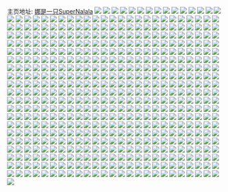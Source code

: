主页地址: [娜是一只SuperNalala](https://weibo.com/u/2623851935) 
![](https://wx4.sinaimg.cn/mw2000/9c64cd9fly1h166q7axzrj20u01roanz.jpg) 
![](https://wx4.sinaimg.cn/mw2000/9c64cd9fly1h153oa6fylj21ak0q7gsn.jpg) 
![](https://wx4.sinaimg.cn/mw2000/9c64cd9fly1h153o9izcnj23402c0kjm.jpg) 
![](https://wx4.sinaimg.cn/mw2000/9c64cd9fly1h153obhfb0j23402c0qv7.jpg) 
![](https://wx4.sinaimg.cn/mw2000/9c64cd9fly1h153od7w9hj23402c0u0y.jpg) 
![](https://wx4.sinaimg.cn/mw2000/9c64cd9fly1h153of8284j23402c0e82.jpg) 
![](https://wx4.sinaimg.cn/mw2000/9c64cd9fly1h153ofotx3j20m80go75b.jpg) 
![](https://wx4.sinaimg.cn/mw2000/9c64cd9fly1h11l3hvtvej20u0133k1s.jpg) 
![](https://wx4.sinaimg.cn/mw2000/9c64cd9fly1h11kzrqex1j20ku0w4gq2.jpg) 
![](https://wx4.sinaimg.cn/mw2000/9c64cd9fly1h11kw3le50j20sg0lc7dz.jpg) 
![](https://wx4.sinaimg.cn/mw2000/9c64cd9fly1h11kvvqprhj20vd1bewvm.jpg) 
![](https://wx4.sinaimg.cn/mw2000/9c64cd9fly1h11kvuxiecj20u00ejwks.jpg) 
![](https://wx4.sinaimg.cn/mw2000/9c64cd9fly1h11kqqad50j20qo2qe10q.jpg) 
![](https://wx4.sinaimg.cn/mw2000/9c64cd9fly1h11k3laoq1j208c08cwew.jpg) 
![](https://wx4.sinaimg.cn/mw2000/9c64cd9fly1h10ylbq2foj20sg0lc7dz.jpg) 
![](https://wx4.sinaimg.cn/mw2000/9c64cd9fly1h10ipqhexmj20zk1bewq4.jpg) 
![](https://wx4.sinaimg.cn/mw2000/9c64cd9fly1h10ipqo9vhj20qo0zkafz.jpg) 
![](https://wx4.sinaimg.cn/mw2000/9c64cd9fly1h10ipqv6euj20qo0zkjz7.jpg) 
![](https://wx4.sinaimg.cn/mw2000/9c64cd9fly1h10ipq09fcj22202qob2c.jpg) 
![](https://wx4.sinaimg.cn/mw2000/9c64cd9fly1h10ips4krqj21w02io7wk.jpg) 
![](https://wx4.sinaimg.cn/mw2000/9c64cd9fly1h10ipt99jpj21w02io1kz.jpg) 
![](https://wx4.sinaimg.cn/mw2000/9c64cd9fly1h0z3cb5rznj20u00u0ao9.jpg) 
![](https://wx4.sinaimg.cn/mw2000/9c64cd9fly1h0ysi0hsnsj21hd0u011p.jpg) 
![](https://wx4.sinaimg.cn/mw2000/9c64cd9fly1h0y52vsta7j20u0106th6.jpg) 
![](https://wx4.sinaimg.cn/mw2000/9c64cd9fly1h0xpkeuxgnj22c0340hdw.jpg) 
![](https://wx4.sinaimg.cn/mw2000/9c64cd9fly1h0xpkjx9rnj22c03404qt.jpg) 
![](https://wx4.sinaimg.cn/mw2000/9c64cd9fly1h0tkkvw47tj20dc0hsmy9.jpg) 
![](https://wx4.sinaimg.cn/mw2000/9c64cd9fly1h0tkeefr85j20v91vodlx.jpg) 
![](https://wx4.sinaimg.cn/mw2000/9c64cd9fly1h0tkedzof6j20v91vodkf.jpg) 
![](https://wx4.sinaimg.cn/mw2000/9c64cd9fly1h0s9bvz43wj21of2bqb29.jpg) 
![](https://wx4.sinaimg.cn/mw2000/9c64cd9fly1h0s9bg2magj20wi0npmzx.jpg) 
![](https://wx4.sinaimg.cn/mw2000/9c64cd9fly1h0rp6zgg76j20wi0j1tc3.jpg) 
![](https://wx4.sinaimg.cn/mw2000/9c64cd9fly1h0r5y1mxz1j213y0u07b4.jpg) 
![](https://wx4.sinaimg.cn/mw2000/9c64cd9fly1h0r42wgp0mj20j60j6tco.jpg) 
![](https://wx4.sinaimg.cn/mw2000/9c64cd9fly1h0qet2lu00j205k05kdfp.jpg) 
![](https://wx4.sinaimg.cn/mw2000/9c64cd9fly1h0qerhhov2j208o05sdfw.jpg) 
![](https://wx4.sinaimg.cn/mw2000/9c64cd9fly1h0pps09hanj208o05s74l.jpg) 
![](https://wx4.sinaimg.cn/mw2000/9c64cd9fly1h0ou6izioaj20tq0v30un.jpg) 
![](https://wx4.sinaimg.cn/mw2000/9c64cd9fly1h0ou6in1x0j20n00ew0ti.jpg) 
![](https://wx4.sinaimg.cn/mw2000/9c64cd9fly1h0ou6ifkovj20ny0ledha.jpg) 
![](https://wx4.sinaimg.cn/mw2000/9c64cd9fly1h0otnm1b3sj20tc0o4447.jpg) 
![](https://wx4.sinaimg.cn/mw2000/9c64cd9fly1h0otnm9mfkj20u00tzgsw.jpg) 
![](https://wx4.sinaimg.cn/mw2000/9c64cd9fly1h0ojsqwmd3j20hr0fpq5a.jpg) 
![](https://wx4.sinaimg.cn/mw2000/9c64cd9fly1h0nsqoloeej20wa1ly103.jpg) 
![](https://wx4.sinaimg.cn/mw2000/9c64cd9fly1h0nqjfwxdaj21w02iohdv.jpg) 
![](https://wx4.sinaimg.cn/mw2000/9c64cd9fly1h0nqcsr0x8j20td130ah8.jpg) 
![](https://wx4.sinaimg.cn/mw2000/9c64cd9fly1h0nq7gnhyxj20u00g0gnk.jpg) 
![](https://wx4.sinaimg.cn/mw2000/9c64cd9fly1h0nq3i43ltj20sy14zgps.jpg) 
![](https://wx4.sinaimg.cn/mw2000/9c64cd9fly1h0nq3ga1lvj20u013uad0.jpg) 
![](https://wx4.sinaimg.cn/mw2000/9c64cd9fly1h0noa70limj21w02iohdv.jpg) 
![](https://wx4.sinaimg.cn/mw2000/9c64cd9fly1h0nehveh74j20wi19241t.jpg) 
![](https://wx4.sinaimg.cn/mw2000/9c64cd9fly1h0nehvrayvj20q70ig42y.jpg) 
![](https://wx4.sinaimg.cn/mw2000/9c64cd9fly1h0luy3q02xj20wi1m6qe2.jpg) 
![](https://wx4.sinaimg.cn/mw2000/9c64cd9fly1h0l97nspi7j20rh0wxk1j.jpg) 
![](https://wx4.sinaimg.cn/mw2000/9c64cd9fly1h0ib224zvqj20n01dswh1.jpg) 
![](https://wx4.sinaimg.cn/mw2000/9c64cd9fly1h0hy1j8rq9j209n0ftwf2.jpg) 
![](https://wx4.sinaimg.cn/mw2000/9c64cd9fly1h0hwo4see8j20u00vqang.jpg) 
![](https://wx4.sinaimg.cn/mw2000/9c64cd9fly1gzx4k4udymj20u01404hx.jpg) 
![](https://wx4.sinaimg.cn/mw2000/9c64cd9fly1gzx4fo181hj21hc0u0dvx.jpg) 
![](https://wx4.sinaimg.cn/mw2000/9c64cd9fly1gzx4dnt9lej20u0140k7x.jpg) 
![](https://wx4.sinaimg.cn/mw2000/9c64cd9fly1gzunqw71t4j20uz0w5tpu.jpg) 
![](https://wx4.sinaimg.cn/mw2000/9c64cd9fly1gzsf8jhx2ej20tz17ftjh.jpg) 
![](https://wx4.sinaimg.cn/mw2000/9c64cd9fly1gzrdl9fhelj21w02ioe83.jpg) 
![](https://wx4.sinaimg.cn/mw2000/9c64cd9fly1gzrdlef3b4j21w02io4qr.jpg) 
![](https://wx4.sinaimg.cn/mw2000/9c64cd9fly1gzrdld5sr1j21w02io7wj.jpg) 
![](https://wx4.sinaimg.cn/mw2000/9c64cd9fly1gzrdl7xcgvj21w02ioe83.jpg) 
![](https://wx4.sinaimg.cn/mw2000/9c64cd9fly1gzrdlc27n7j21w02io7wj.jpg) 
![](https://wx4.sinaimg.cn/mw2000/9c64cd9fly1gzrdlaw51hj21w02ioe83.jpg) 
![](https://wx4.sinaimg.cn/mw2000/9c64cd9fly1gzrdlfhwr5j21w02io1kz.jpg) 
![](https://wx4.sinaimg.cn/mw2000/9c64cd9fly1gzrdlheqmgj21w02io4qr.jpg) 
![](https://wx4.sinaimg.cn/mw2000/9c64cd9fly1gzrdlime3xj21w02io7wj.jpg) 
![](https://wx4.sinaimg.cn/mw2000/9c64cd9fly1gzr9yj352vj23402c0kjn.jpg) 
![](https://wx4.sinaimg.cn/mw2000/9c64cd9fly1gzr9zgsrzgj22w020qe82.jpg) 
![](https://wx4.sinaimg.cn/mw2000/9c64cd9fly1gzr9ymgiijj22c03407wi.jpg) 
![](https://wx4.sinaimg.cn/mw2000/9c64cd9fly1gzr9ykalk3j233y21d1kx.jpg) 
![](https://wx4.sinaimg.cn/mw2000/9c64cd9fly1gzoyg9aj8yj20u0140n51.jpg) 
![](https://wx4.sinaimg.cn/mw2000/9c64cd9fly1gzoyga1lvbj20u0140gso.jpg) 
![](https://wx4.sinaimg.cn/mw2000/9c64cd9fly1gzoyg8s8juj20u00zrq86.jpg) 
![](https://wx4.sinaimg.cn/mw2000/9c64cd9fly1gzoykj9b9ij20u00w8q7k.jpg) 
![](https://wx4.sinaimg.cn/mw2000/9c64cd9fly1gzoyczfoz0j20u0140gpf.jpg) 
![](https://wx4.sinaimg.cn/mw2000/9c64cd9fly1gzoyd0fgjrj20u0140juu.jpg) 
![](https://wx4.sinaimg.cn/mw2000/9c64cd9fly1gzn47b7rh6j20k00zk77z.jpg) 
![](https://wx4.sinaimg.cn/mw2000/9c64cd9fly1gzn3xulpg3j20u011y148.jpg) 
![](https://wx4.sinaimg.cn/mw2000/9c64cd9fly1gzmjzvjofhj20k00zkdiu.jpg) 
![](https://wx4.sinaimg.cn/mw2000/9c64cd9fly1gzm3xhbto8j20tl0qodh4.jpg) 
![](https://wx4.sinaimg.cn/mw2000/9c64cd9fly1gzm3xhosvej208c0b4mys.jpg) 
![](https://wx4.sinaimg.cn/mw2000/9c64cd9fly1gzl3bunq2yj20j60mj41i.jpg) 
![](https://wx4.sinaimg.cn/mw2000/9c64cd9fly1gzkghlp1n8j20dt0h9dgt.jpg) 
![](https://wx4.sinaimg.cn/mw2000/9c64cd9fly1gzkda9hgc8j20u01hcdw0.jpg) 
![](https://wx4.sinaimg.cn/mw2000/9c64cd9fly1gzj4pbrpy5j20wi0tegno.jpg) 
![](https://wx4.sinaimg.cn/mw2000/9c64cd9fly1gzj3v6dvc6j21hc2bix6r.jpg) 
![](https://wx4.sinaimg.cn/mw2000/9c64cd9fly1gzj3rdjtkyj20tn11qtfj.jpg) 
![](https://wx4.sinaimg.cn/mw2000/9c64cd9fly1gzj3mwaxguj20j615hmym.jpg) 
![](https://wx4.sinaimg.cn/mw2000/9c64cd9fly1gzj3mwohb0j20j615htb9.jpg) 
![](https://wx4.sinaimg.cn/mw2000/9c64cd9fly1gzj3mwymesj20j615hwgd.jpg) 
![](https://wx4.sinaimg.cn/mw2000/9c64cd9fly1gzj3mw0kwpj20j615hmz3.jpg) 
![](https://wx4.sinaimg.cn/mw2000/9c64cd9fly1gzj3mx5qotj20j615hgmu.jpg) 
![](https://wx4.sinaimg.cn/mw2000/9c64cd9fly1gzj3mxdcopj20j615hjsr.jpg) 
![](https://wx4.sinaimg.cn/mw2000/9c64cd9fly1gzj3mxn1dlj20j615h40f.jpg) 
![](https://wx4.sinaimg.cn/mw2000/9c64cd9fly1gzj3mxvgfdj20j615hq52.jpg) 
![](https://wx4.sinaimg.cn/mw2000/9c64cd9fly1gzj3my4vqrj20j615hac8.jpg) 
![](https://wx4.sinaimg.cn/mw2000/9c64cd9fly1gzd58svvi5j20tz12pq68.jpg) 
![](https://wx4.sinaimg.cn/mw2000/9c64cd9fly1gzcp40cbg2j20u00min2j.jpg) 
![](https://wx4.sinaimg.cn/mw2000/9c64cd9fly1gzcp4018kpj20u0115wlo.jpg) 
![](https://wx4.sinaimg.cn/mw2000/9c64cd9fly1gzcp40mhuuj20rs0rsn20.jpg) 
![](https://wx4.sinaimg.cn/mw2000/9c64cd9fly1gzcp40yclmj20u00u07a1.jpg) 
![](https://wx4.sinaimg.cn/mw2000/9c64cd9fly1gzcp41ekupj20u011iqcb.jpg) 
![](https://wx4.sinaimg.cn/mw2000/9c64cd9fly1gzcp429b9zj20hs0ghq9k.jpg) 
![](https://wx4.sinaimg.cn/mw2000/9c64cd9fly1gzcp4365psj20hr0g1n3t.jpg) 
![](https://wx4.sinaimg.cn/mw2000/9c64cd9fly1gzcp43s8cuj20hs0gewlk.jpg) 
![](https://wx4.sinaimg.cn/mw2000/9c64cd9fly1gzcp44ez8uj20hs0g5ted.jpg) 
![](https://wx4.sinaimg.cn/mw2000/9c64cd9fly1gza25lpujoj208o05sdg8.jpg) 
![](https://wx4.sinaimg.cn/mw2000/9c64cd9fly1gz9z0v8daij20j60y3jum.jpg) 
![](https://wx4.sinaimg.cn/mw2000/9c64cd9fly1gz9z0vgfmmj20j60y3mzp.jpg) 
![](https://wx4.sinaimg.cn/mw2000/9c64cd9fly1gz9z0vwgeqj20j60y3jtz.jpg) 
![](https://wx4.sinaimg.cn/mw2000/9c64cd9fly1gz9z0w5hb4j20j60y3tba.jpg) 
![](https://wx4.sinaimg.cn/mw2000/9c64cd9fly1gz9z0wh330j20j60y3mzc.jpg) 
![](https://wx4.sinaimg.cn/mw2000/9c64cd9fly1gz9z0wo8h2j20j60y3ada.jpg) 
![](https://wx4.sinaimg.cn/mw2000/9c64cd9fly1gz9z0uqnsvj20j60y3q5r.jpg) 
![](https://wx4.sinaimg.cn/mw2000/9c64cd9fly1gz9z0wxg7ej20j60y3wgo.jpg) 
![](https://wx4.sinaimg.cn/mw2000/9c64cd9fly1gz9z0x6i18j20j60y3mzx.jpg) 
![](https://wx4.sinaimg.cn/mw2000/9c64cd9fly1gz8am59pcej22c03404qq.jpg) 
![](https://wx4.sinaimg.cn/mw2000/9c64cd9fly1gz74oace3lj21910u079o.jpg) 
![](https://wx4.sinaimg.cn/mw2000/9c64cd9fly1gz4lmsay9cj20wi1araiw.jpg) 
![](https://wx4.sinaimg.cn/mw2000/9c64cd9fly1gz40wz1fyuj208o05s74j.jpg) 
![](https://wx4.sinaimg.cn/mw2000/9c64cd9fly1gz37tfp70ij20xi0tyqbz.jpg) 
![](https://wx4.sinaimg.cn/mw2000/9c64cd9fly1gz33rk8fqlj22031hoe82.jpg) 
![](https://wx4.sinaimg.cn/mw2000/9c64cd9fly1gz33rfg5zej22021lw1ky.jpg) 
![](https://wx4.sinaimg.cn/mw2000/9c64cd9fly1gz33rj5i9dj22202dvx6q.jpg) 
![](https://wx4.sinaimg.cn/mw2000/9c64cd9fly1gz33ro4g2vj22202d71kz.jpg) 
![](https://wx4.sinaimg.cn/mw2000/9c64cd9fly1gz33re4msbj21w02ionpf.jpg) 
![](https://wx4.sinaimg.cn/mw2000/9c64cd9fly1gz33rlm0b6j221m2fx4qr.jpg) 
![](https://wx4.sinaimg.cn/mw2000/9c64cd9fly1gz1mw0vliej20d20g7gnx.jpg) 
![](https://wx4.sinaimg.cn/mw2000/9c64cd9fly1gz1mt5nnmzj21be1begzm.jpg) 
![](https://wx4.sinaimg.cn/mw2000/9c64cd9fly1gyzeuphlvgj20sg0zlq80.jpg) 
![](https://wx4.sinaimg.cn/mw2000/9c64cd9fly1gyyecdhm86j20zk1be4ag.jpg) 
![](https://wx4.sinaimg.cn/mw2000/9c64cd9fly1gyyecd5irjj20zj1be7mn.jpg) 
![](https://wx4.sinaimg.cn/mw2000/9c64cd9fly1gyyecdqygfj20zj1be4dk.jpg) 
![](https://wx4.sinaimg.cn/mw2000/9c64cd9fly1gyyece3pnfj20zj1beas6.jpg) 
![](https://wx4.sinaimg.cn/mw2000/9c64cd9fly1gyyeceqid4j20ye19uh61.jpg) 
![](https://wx4.sinaimg.cn/mw2000/9c64cd9fly1gyyeceyo8pj20p00xcgr1.jpg) 
![](https://wx4.sinaimg.cn/mw2000/9c64cd9fly1gyyecfg4wpj20zk1bfh2s.jpg) 
![](https://wx4.sinaimg.cn/mw2000/9c64cd9fly1gyyecg3vd5j20zj1be7sv.jpg) 
![](https://wx4.sinaimg.cn/mw2000/9c64cd9fly1gyyecgpapbj20zj1be1kx.jpg) 
![](https://wx4.sinaimg.cn/mw2000/9c64cd9fly1gyyeaw041cj20c80qg3yq.jpg) 
![](https://wx4.sinaimg.cn/mw2000/9c64cd9fly1gyyeaw6wmoj20c80qgq3c.jpg) 
![](https://wx4.sinaimg.cn/mw2000/9c64cd9fly1gyyeawfvi7j20c80qgq3b.jpg) 
![](https://wx4.sinaimg.cn/mw2000/9c64cd9fly1gyyeawqdicj20c80qgglv.jpg) 
![](https://wx4.sinaimg.cn/mw2000/9c64cd9fly1gyyeavuhpgj20c80qgglv.jpg) 
![](https://wx4.sinaimg.cn/mw2000/9c64cd9fly1gyyeaww2aqj20c80qgaa9.jpg) 
![](https://wx4.sinaimg.cn/mw2000/9c64cd9fly1gyyeax4jksj20c80qgjro.jpg) 
![](https://wx4.sinaimg.cn/mw2000/9c64cd9fly1gyyeaxoousj20c80qgmxg.jpg) 
![](https://wx4.sinaimg.cn/mw2000/9c64cd9fly1gyyeaxtegfj20c80qgglt.jpg) 
![](https://wx4.sinaimg.cn/mw2000/9c64cd9fly1gyxb3x8bgrj20yi22oq59.jpg) 
![](https://wx4.sinaimg.cn/mw2000/9c64cd9fly1gyxb3xoaajj20yi22ogz9.jpg) 
![](https://wx4.sinaimg.cn/mw2000/9c64cd9fly1gyxb3wx5faj20yi22ok1b.jpg) 
![](https://wx4.sinaimg.cn/mw2000/9c64cd9fly1gyxb3y5x65j20yi22o7q3.jpg) 
![](https://wx4.sinaimg.cn/mw2000/9c64cd9fly1gyxb3yj0ksj20yi22on94.jpg) 
![](https://wx4.sinaimg.cn/mw2000/9c64cd9fly1gyxb3yyp7rj20yi22owys.jpg) 
![](https://wx4.sinaimg.cn/mw2000/9c64cd9fly1gyxb40ub49j20yi22oaio.jpg) 
![](https://wx4.sinaimg.cn/mw2000/9c64cd9fly1gyxb41s9r0j21jk3c8k00.jpg) 
![](https://wx4.sinaimg.cn/mw2000/9c64cd9fly1gyxb429rphj20yi22oamd.jpg) 
![](https://wx4.sinaimg.cn/mw2000/9c64cd9fly1gyx8eb4cysj20u01hc77m.jpg) 
![](https://wx4.sinaimg.cn/mw2000/9c64cd9fly1gyx8ebumgmj20do0axdge.jpg) 
![](https://wx4.sinaimg.cn/mw2000/9c64cd9fly1gyx8ebdkhvj20u01hctdb.jpg) 
![](https://wx4.sinaimg.cn/mw2000/9c64cd9fly1gyx8ebojcjj20u01hcq86.jpg) 
![](https://wx4.sinaimg.cn/mw2000/9c64cd9fly1gyx8ec9ilnj20u00qiqcb.jpg) 
![](https://wx4.sinaimg.cn/mw2000/9c64cd9fly1gyx8ecpzgyj20yi22o79n.jpg) 
![](https://wx4.sinaimg.cn/mw2000/9c64cd9fly1gyw6zrvkggj20j60nygox.jpg) 
![](https://wx4.sinaimg.cn/mw2000/9c64cd9fly1gyw6zs33asj20j60c0myx.jpg) 
![](https://wx4.sinaimg.cn/mw2000/9c64cd9fly1gyw6zsabrkj20j60nyju5.jpg) 
![](https://wx4.sinaimg.cn/mw2000/9c64cd9fly1gyw6zsi3zoj20j60eeabv.jpg) 
![](https://wx4.sinaimg.cn/mw2000/9c64cd9fly1gyw6zspohvj20j60nqtb6.jpg) 
![](https://wx4.sinaimg.cn/mw2000/9c64cd9fly1gyw6zt00x1j20j60n00wd.jpg) 
![](https://wx4.sinaimg.cn/mw2000/9c64cd9fly1gyw6zt7nlrj20j60j6mzd.jpg) 
![](https://wx4.sinaimg.cn/mw2000/9c64cd9fly1gyw6ztfbb3j20j60ct0tw.jpg) 
![](https://wx4.sinaimg.cn/mw2000/9c64cd9fly1gyw6zrl0fsj20j60j6myz.jpg) 
![](https://wx4.sinaimg.cn/mw2000/9c64cd9fly1gyw5l3gjphj20j60pkgnz.jpg) 
![](https://wx4.sinaimg.cn/mw2000/9c64cd9fly1gyw5l44cb6j20j60pkjtf.jpg) 
![](https://wx4.sinaimg.cn/mw2000/9c64cd9fly1gyw5l4nhlnj20j60pkmzy.jpg) 
![](https://wx4.sinaimg.cn/mw2000/9c64cd9fly1gyw5l2z5btj20j60ny0u1.jpg) 
![](https://wx4.sinaimg.cn/mw2000/9c64cd9fly1gyw5l6i2yxj20j60n0mz5.jpg) 
![](https://wx4.sinaimg.cn/mw2000/9c64cd9fly1gyw5l773xvj20j60n0tac.jpg) 
![](https://wx4.sinaimg.cn/mw2000/9c64cd9fly1gyw5l5qj2pj20j60pkdio.jpg) 
![](https://wx4.sinaimg.cn/mw2000/9c64cd9fly1gyw5l7vkx1j20j60n075s.jpg) 
![](https://wx4.sinaimg.cn/mw2000/9c64cd9fly1gyw5l7jvrqj20j60nydhd.jpg) 
![](https://wx4.sinaimg.cn/mw2000/9c64cd9fly1gyw5h73vu6j20j60n0mz7.jpg) 
![](https://wx4.sinaimg.cn/mw2000/9c64cd9fly1gyw5h7bnehj20j60n0abx.jpg) 
![](https://wx4.sinaimg.cn/mw2000/9c64cd9fly1gyw5h7i8itj20j60n075s.jpg) 
![](https://wx4.sinaimg.cn/mw2000/9c64cd9fly1gyw5h7rru3j20j60nygnv.jpg) 
![](https://wx4.sinaimg.cn/mw2000/9c64cd9fly1gyw5h6vrcpj20j60nwjt2.jpg) 
![](https://wx4.sinaimg.cn/mw2000/9c64cd9fly1gyw5h8f62rj20j60n0jth.jpg) 
![](https://wx4.sinaimg.cn/mw2000/9c64cd9fly1gyw5h8qsn6j20j60me761.jpg) 
![](https://wx4.sinaimg.cn/mw2000/9c64cd9fly1gyw5h8zbtij20j60nydhd.jpg) 
![](https://wx4.sinaimg.cn/mw2000/9c64cd9fly1gyw5h976e5j20j60nyjt7.jpg) 
![](https://wx4.sinaimg.cn/mw2000/9c64cd9fly1gyw40lbvs0j20yc0twk48.jpg) 
![](https://wx4.sinaimg.cn/mw2000/9c64cd9fly1gyw40n0uoaj20xi0tydrv.jpg) 
![](https://wx4.sinaimg.cn/mw2000/9c64cd9fly1gyw3yi7e1nj208o05sjrh.jpg) 
![](https://wx4.sinaimg.cn/mw2000/9c64cd9fly1gyw2bwxygwj20u07pcu0x.jpg) 
![](https://wx4.sinaimg.cn/mw2000/9c64cd9fly1gyw1zwgy2yj20yi0lk7af.jpg) 
![](https://wx4.sinaimg.cn/mw2000/9c64cd9fly1gyw1q3xoulj20tf1dram4.jpg) 
![](https://wx4.sinaimg.cn/mw2000/9c64cd9fly1gyw0466z6tj20gh0i143i.jpg) 
![](https://wx4.sinaimg.cn/mw2000/9c64cd9fly1gyw0819043j20jq0shdmv.jpg) 
![](https://wx4.sinaimg.cn/mw2000/9c64cd9fly1gyvzticqj0j21580tydzy.jpg) 
![](https://wx4.sinaimg.cn/mw2000/9c64cd9fly1gyvztka9k2j21460u2kb6.jpg) 
![](https://wx4.sinaimg.cn/mw2000/9c64cd9fly1gyvy2u9mdvj20u00wi0y8.jpg) 
![](https://wx4.sinaimg.cn/mw2000/9c64cd9fly1gyv1fey5saj20w90qxjw0.jpg) 
![](https://wx4.sinaimg.cn/mw2000/9c64cd9fly1gyuzvqddj5j20m80todig.jpg) 
![](https://wx4.sinaimg.cn/mw2000/9c64cd9fly1gyui225fn2j208o05smxf.jpg) 
![](https://wx4.sinaimg.cn/mw2000/9c64cd9fly1gyucuy6rslj20j60oy0u7.jpg) 
![](https://wx4.sinaimg.cn/mw2000/9c64cd9fly1gyucuxxab7j20j60n1t9z.jpg) 
![](https://wx4.sinaimg.cn/mw2000/9c64cd9fly1gyucuyff61j20j60oyta5.jpg) 
![](https://wx4.sinaimg.cn/mw2000/9c64cd9fly1gyucuzg18aj20j60ovgnr.jpg) 
![](https://wx4.sinaimg.cn/mw2000/9c64cd9fly1gyucv05qy1j20j60ou75l.jpg) 
![](https://wx4.sinaimg.cn/mw2000/9c64cd9fly1gyucuzr38hj20j60ngq43.jpg) 
![](https://wx4.sinaimg.cn/mw2000/9c64cd9fly1gyucuzxvkij20j60lyt9s.jpg) 
![](https://wx4.sinaimg.cn/mw2000/9c64cd9fly1gyucuxovbqj20u011jq5p.jpg) 
![](https://wx4.sinaimg.cn/mw2000/9c64cd9fly1gyucuyrjwuj20j60m2q4j.jpg) 
![](https://wx4.sinaimg.cn/mw2000/9c64cd9fly1gyucmc4tolj20j615h75m.jpg) 
![](https://wx4.sinaimg.cn/mw2000/9c64cd9fly1gyucmbu0frj20j615hdia.jpg) 
![](https://wx4.sinaimg.cn/mw2000/9c64cd9fly1gyucmci4g4j20j615hdim.jpg) 
![](https://wx4.sinaimg.cn/mw2000/9c64cd9fly1gyucmctjv8j20j615hq4x.jpg) 
![](https://wx4.sinaimg.cn/mw2000/9c64cd9fly1gyucmd2mpij20j615hacc.jpg) 
![](https://wx4.sinaimg.cn/mw2000/9c64cd9fly1gyucmdev6lj20j615hwgp.jpg) 
![](https://wx4.sinaimg.cn/mw2000/9c64cd9fly1gyucmdmdw3j20j615hwhe.jpg) 
![](https://wx4.sinaimg.cn/mw2000/9c64cd9fly1gyucmdtconj20j615hwhv.jpg) 
![](https://wx4.sinaimg.cn/mw2000/9c64cd9fly1gyucme2lk7j20u011jdjy.jpg) 
![](https://wx4.sinaimg.cn/mw2000/9c64cd9fly1gytqqsigmzj20oi0rejz2.jpg) 
![](https://wx4.sinaimg.cn/mw2000/9c64cd9fly1gytqnilopqj20u013zdkt.jpg) 
![](https://wx4.sinaimg.cn/mw2000/9c64cd9fly1gytqniwm22j20u013zdl5.jpg) 
![](https://wx4.sinaimg.cn/mw2000/9c64cd9fly1gytqnj6wmvj20u013zag6.jpg) 
![](https://wx4.sinaimg.cn/mw2000/9c64cd9fly1gytqnjh550j20u013ztef.jpg) 
![](https://wx4.sinaimg.cn/mw2000/9c64cd9fly1gytqnjt7gjj20u013zte6.jpg) 
![](https://wx4.sinaimg.cn/mw2000/9c64cd9fly1gytqnie51uj20u013z44l.jpg) 
![](https://wx4.sinaimg.cn/mw2000/9c64cd9fly1gytqnk1on2j20u013zq9w.jpg) 
![](https://wx4.sinaimg.cn/mw2000/9c64cd9fly1gytqnkewsuj20u00zzq66.jpg) 
![](https://wx4.sinaimg.cn/mw2000/9c64cd9fly1gytqnkt1igj20j60j6gmz.jpg) 
![](https://wx4.sinaimg.cn/mw2000/9c64cd9fly1gytodrnxwxj20j60j640j.jpg) 
![](https://wx4.sinaimg.cn/mw2000/9c64cd9fly1gytods0pv2j20j60j6aby.jpg) 
![](https://wx4.sinaimg.cn/mw2000/9c64cd9fly1gytodsb41sj20j60j6wgn.jpg) 
![](https://wx4.sinaimg.cn/mw2000/9c64cd9fly1gytodrcwfhj20j60j640i.jpg) 
![](https://wx4.sinaimg.cn/mw2000/9c64cd9fly1gytodsm7dgj20j60j6abv.jpg) 
![](https://wx4.sinaimg.cn/mw2000/9c64cd9fly1gytodsunofj20j60j6abs.jpg) 
![](https://wx4.sinaimg.cn/mw2000/9c64cd9fly1gytodt2zzij20j60j6mz1.jpg) 
![](https://wx4.sinaimg.cn/mw2000/9c64cd9fly1gytodtchntj20j60j6q4p.jpg) 
![](https://wx4.sinaimg.cn/mw2000/9c64cd9fly1gytodtjsnmj20j60j640c.jpg) 
![](https://wx4.sinaimg.cn/mw2000/9c64cd9fly1gyshswf9htj20sp15iguc.jpg) 
![](https://wx4.sinaimg.cn/mw2000/9c64cd9fly1gyrbvaqhqyj21w02iou0y.jpg) 
![](https://wx4.sinaimg.cn/mw2000/9c64cd9fly1gyrbv7k5duj20u0140h5c.jpg) 
![](https://wx4.sinaimg.cn/mw2000/9c64cd9fly1gyrbvbzm5dj20u0140kad.jpg) 
![](https://wx4.sinaimg.cn/mw2000/9c64cd9fly1gyrbvcydufj20u0140e11.jpg) 
![](https://wx4.sinaimg.cn/mw2000/9c64cd9fly1gyqyixnnufj20hs0whqf7.jpg) 
![](https://wx4.sinaimg.cn/mw2000/9c64cd9fly1gyoz3fd1uhj21900u0417.jpg) 
![](https://wx4.sinaimg.cn/mw2000/9c64cd9fly1gyoz3fpokpj20u0190wi0.jpg) 
![](https://wx4.sinaimg.cn/mw2000/9c64cd9fly1gyoz3f2eggj218z0u0dj8.jpg) 
![](https://wx4.sinaimg.cn/mw2000/9c64cd9fly1gyoz3g0py2j20u019042d.jpg) 
![](https://wx4.sinaimg.cn/mw2000/9c64cd9fly1gyoz3g8jimj20u0190adx.jpg) 
![](https://wx4.sinaimg.cn/mw2000/9c64cd9fly1gyoz3h10mqj20u018z0xz.jpg) 
![](https://wx4.sinaimg.cn/mw2000/9c64cd9fly1gyoz3h8t2nj20u01907ac.jpg) 
![](https://wx4.sinaimg.cn/mw2000/9c64cd9fly1gyoz3hge5nj20u0190795.jpg) 
![](https://wx4.sinaimg.cn/mw2000/9c64cd9fly1gyoz3horawj20u0190449.jpg) 
![](https://wx4.sinaimg.cn/mw2000/9c64cd9fly1gyofcprenjj208o05s74q.jpg) 
![](https://wx4.sinaimg.cn/mw2000/9c64cd9fly1gynzotd2cqj20u0190tk7.jpg) 
![](https://wx4.sinaimg.cn/mw2000/9c64cd9fly1gynzhucnxdj20u013wwll.jpg) 
![](https://wx4.sinaimg.cn/mw2000/9c64cd9fly1gynzhuqsmuj20u013egsv.jpg) 
![](https://wx4.sinaimg.cn/mw2000/9c64cd9fly1gynzk71yunj20u013kjy3.jpg) 
![](https://wx4.sinaimg.cn/mw2000/9c64cd9fly1gympsyljr7j20u00u042j.jpg) 
![](https://wx4.sinaimg.cn/mw2000/9c64cd9fly1gymprir2izj20td0tm4ai.jpg) 
![](https://wx4.sinaimg.cn/mw2000/9c64cd9fly1gygtdz8v1oj20j60nlgnr.jpg) 
![](https://wx4.sinaimg.cn/mw2000/9c64cd9fly1gygtdzjmu5j20j60p1tb7.jpg) 
![](https://wx4.sinaimg.cn/mw2000/9c64cd9fly1gygtdzt6o7j20j60m7di4.jpg) 
![](https://wx4.sinaimg.cn/mw2000/9c64cd9fly1gygte02up6j20j60odac6.jpg) 
![](https://wx4.sinaimg.cn/mw2000/9c64cd9fly1gygtdyyolij20j60oc0v7.jpg) 
![](https://wx4.sinaimg.cn/mw2000/9c64cd9fly1gygte0wi4rj20j60p7q4w.jpg) 
![](https://wx4.sinaimg.cn/mw2000/9c64cd9fly1gygte15ygmj20j60pegnv.jpg) 
![](https://wx4.sinaimg.cn/mw2000/9c64cd9fly1gygte1eswkj20j60o3jss.jpg) 
![](https://wx4.sinaimg.cn/mw2000/9c64cd9fly1gygte0galij20j60nl403.jpg) 
![](https://wx4.sinaimg.cn/mw2000/9c64cd9fly1gyfwcjtfnij20wi0wih2d.jpg) 
![](https://wx4.sinaimg.cn/mw2000/9c64cd9fly1gyfwceuaz5j20wi0wi4da.jpg) 
![](https://wx4.sinaimg.cn/mw2000/9c64cd9fly1gyfwc9p4mlj20wi0wiqky.jpg) 
![](https://wx4.sinaimg.cn/mw2000/9c64cd9fly1gyfwc039zrj20wi17cara.jpg) 
![](https://wx4.sinaimg.cn/mw2000/9c64cd9fly1gyfwbthbimj20wi17c7kb.jpg) 
![](https://wx4.sinaimg.cn/mw2000/9c64cd9fly1gyfwbi099bj20wi17cqm8.jpg) 
![](https://wx4.sinaimg.cn/mw2000/9c64cd9fly1gyfwa4dd7kj22qo220b2d.jpg) 
![](https://wx4.sinaimg.cn/mw2000/9c64cd9fly1gyfwabpd0jj22bz2vnkjn.jpg) 
![](https://wx4.sinaimg.cn/mw2000/9c64cd9fly1gyfwa6kxwuj22o81q7u0y.jpg) 
![](https://wx4.sinaimg.cn/mw2000/9c64cd9fly1gyfvelwzhtj20j60eejrf.jpg) 
![](https://wx4.sinaimg.cn/mw2000/9c64cd9fly1gyfv9cl8h7j20j60nzwhh.jpg) 
![](https://wx4.sinaimg.cn/mw2000/9c64cd9fly1gyfv9d0p8fj20j60nzdi4.jpg) 
![](https://wx4.sinaimg.cn/mw2000/9c64cd9fly1gyfv9dibeoj20j60nw42h.jpg) 
![](https://wx4.sinaimg.cn/mw2000/9c64cd9fly1gyfv9dtb4vj20j60npn0b.jpg) 
![](https://wx4.sinaimg.cn/mw2000/9c64cd9fly1gyfv9bwj31j20hs0m8jts.jpg) 
![](https://wx4.sinaimg.cn/mw2000/9c64cd9fly1gyfv9e3zk7j20j60nyq5z.jpg) 
![](https://wx4.sinaimg.cn/mw2000/9c64cd9fly1gyfv9ec6kpj20j60nztc0.jpg) 
![](https://wx4.sinaimg.cn/mw2000/9c64cd9fly1gyfv9ep9ztj20j60nydj7.jpg) 
![](https://wx4.sinaimg.cn/mw2000/9c64cd9fly1gyfv9ezrazj20j60ny41s.jpg) 
![](https://wx4.sinaimg.cn/mw2000/9c64cd9fly1gydb89wp76j20j60ecglw.jpg) 
![](https://wx4.sinaimg.cn/mw2000/9c64cd9fly1gydb7b9h7wj20tf1dr17d.jpg) 
![](https://wx4.sinaimg.cn/mw2000/9c64cd9fly1gydb3224cyj20j60ecglw.jpg) 
![](https://wx4.sinaimg.cn/mw2000/9c64cd9fly1gycggeel1oj20u013ygoy.jpg) 
![](https://wx4.sinaimg.cn/mw2000/9c64cd9fly1gybp5u20roj20j60j60wo.jpg) 
![](https://wx4.sinaimg.cn/mw2000/9c64cd9fly1gybp52q96yj20j60j6gnq.jpg) 
![](https://wx4.sinaimg.cn/mw2000/9c64cd9fly1gyaruqntd7j20u018y7fc.jpg) 
![](https://wx4.sinaimg.cn/mw2000/9c64cd9fly1gya3niizisj20ty15o14s.jpg) 
![](https://wx4.sinaimg.cn/mw2000/9c64cd9fly1gya3lccgyoj20j60j6dhm.jpg) 
![](https://wx4.sinaimg.cn/mw2000/9c64cd9fly1gya3lc0buhj20j60j6myv.jpg) 
![](https://wx4.sinaimg.cn/mw2000/9c64cd9fly1gya3lck3r1j20j60j6jtc.jpg) 
![](https://wx4.sinaimg.cn/mw2000/9c64cd9fly1gya3lctxeoj20j60j6ta9.jpg) 
![](https://wx4.sinaimg.cn/mw2000/9c64cd9fly1gya3ld1lb6j20j60j6q53.jpg) 
![](https://wx4.sinaimg.cn/mw2000/9c64cd9fly1gya3ld9ofpj20j60j6wgb.jpg) 
![](https://wx4.sinaimg.cn/mw2000/9c64cd9fly1gya3ldhcmuj20j60j6q4o.jpg) 
![](https://wx4.sinaimg.cn/mw2000/9c64cd9fly1gya3ldp4waj20j60j6dhw.jpg) 
![](https://wx4.sinaimg.cn/mw2000/9c64cd9fly1gya3ldxpk8j20j60j6764.jpg) 
![](https://wx4.sinaimg.cn/mw2000/9c64cd9fly1gya3i95o2xj20vx10xakf.jpg) 
![](https://wx4.sinaimg.cn/mw2000/9c64cd9fly1gya3fink3ej219m0qpqev.jpg) 
![](https://wx4.sinaimg.cn/mw2000/9c64cd9fly1gy90dm27h4j21400u0n4m.jpg) 
![](https://wx4.sinaimg.cn/mw2000/9c64cd9fly1gy8wzj73r9j20u017pgue.jpg) 
![](https://wx4.sinaimg.cn/mw2000/9c64cd9fly1gy8wx4tegbj20u018y7fc.jpg) 
![](https://wx4.sinaimg.cn/mw2000/9c64cd9fly1gy6h4xu4myj20wi175qar.jpg) 
![](https://wx4.sinaimg.cn/mw2000/9c64cd9fly1gy6h2obuejj20wb0dpjsq.jpg) 
![](https://wx4.sinaimg.cn/mw2000/9c64cd9fly1gy6h1kq85ij23402c0e83.jpg) 
![](https://wx4.sinaimg.cn/mw2000/9c64cd9fly1gy6h0m7pxuj20wm0q3wjj.jpg) 
![](https://wx4.sinaimg.cn/mw2000/9c64cd9fly1gy6h0mjvi5j21bo1py1fj.jpg) 
![](https://wx4.sinaimg.cn/mw2000/9c64cd9fly1gy6h0lw9ywj21ji1z8wsl.jpg) 
![](https://wx4.sinaimg.cn/mw2000/9c64cd9fly1gy6gzuk8z3j20to0g2af6.jpg) 
![](https://wx4.sinaimg.cn/mw2000/9c64cd9fly1gy6gyddasxj20j60j6mzr.jpg) 
![](https://wx4.sinaimg.cn/mw2000/9c64cd9fly1gy6gxp0o1gj20jg0jeadg.jpg) 
![](https://wx4.sinaimg.cn/mw2000/9c64cd9fly1gy3qh7pn95j20go0fn76n.jpg) 
![](https://wx4.sinaimg.cn/mw2000/9c64cd9fly1gy3qh7ef06j20hs0hhtaj.jpg) 
![](https://wx4.sinaimg.cn/mw2000/9c64cd9fly1gy3qh8g2sij20hr0hsjus.jpg) 
![](https://wx4.sinaimg.cn/mw2000/9c64cd9fly1gy3qh8ra8ej20go0hs41h.jpg) 
![](https://wx4.sinaimg.cn/mw2000/9c64cd9fly1gy3qh94hivj20hm0hhjuh.jpg) 
![](https://wx4.sinaimg.cn/mw2000/9c64cd9fly1gy3qh9d9wwj20hf0hsdi0.jpg) 
![](https://wx4.sinaimg.cn/mw2000/9c64cd9fly1gy37upi9lrj20wi1k20x6.jpg) 
![](https://wx4.sinaimg.cn/mw2000/9c64cd9fly1gy37sw5n8mj20th0dcgp2.jpg) 
![](https://wx4.sinaimg.cn/mw2000/9c64cd9fly1gy2g3i21cuj208o05st8s.jpg) 
![](https://wx4.sinaimg.cn/mw2000/9c64cd9fly1gy1vv5sgrnj20rs2f3458.jpg) 
![](https://wx4.sinaimg.cn/mw2000/9c64cd9fly1gxzb9gjaqcj20ql1di7ci.jpg) 
![](https://wx4.sinaimg.cn/mw2000/9c64cd9fly1gxzb39ia2mj20j60j6gm6.jpg) 
![](https://wx4.sinaimg.cn/mw2000/9c64cd9fly1gxzb39bycdj20j60j6aac.jpg) 
![](https://wx4.sinaimg.cn/mw2000/9c64cd9fly1gxzb39wduyj20j60j6aan.jpg) 
![](https://wx4.sinaimg.cn/mw2000/9c64cd9fly1gxzb3a4oavj20j60j63yn.jpg) 
![](https://wx4.sinaimg.cn/mw2000/9c64cd9fly1gxzb3aoxhoj20j60j6aa8.jpg) 
![](https://wx4.sinaimg.cn/mw2000/9c64cd9fly1gxzb3b0dm1j20j60j6glq.jpg) 
![](https://wx4.sinaimg.cn/mw2000/9c64cd9fly1gxzb3b5vagj20j60j6jry.jpg) 
![](https://wx4.sinaimg.cn/mw2000/9c64cd9fly1gxzb3bbarsj20j60j60t0.jpg) 
![](https://wx4.sinaimg.cn/mw2000/9c64cd9fly1gxzb3bgbvkj20j60j6q3h.jpg) 
![](https://wx4.sinaimg.cn/mw2000/9c64cd9fly1gxsruvq5kij20hs0tm7cu.jpg) 
![](https://wx4.sinaimg.cn/mw2000/9c64cd9fly1gxsi82qfwjj20qo1lrwju.jpg) 
![](https://wx4.sinaimg.cn/mw2000/9c64cd9fly1gxqlivae6xj20u017s4ca.jpg) 
![](https://wx4.sinaimg.cn/mw2000/9c64cd9fly1gxqi2oxyrpj20m80toq5v.jpg) 
![](https://wx4.sinaimg.cn/mw2000/9c64cd9fly1gxq485l268j20u010y7el.jpg) 
![](https://wx4.sinaimg.cn/mw2000/9c64cd9fly1gxpbvexf7dj20m80m8q3q.jpg) 
![](https://wx4.sinaimg.cn/mw2000/9c64cd9fly1gxpbvf60qpj20m80m8gmh.jpg) 
![](https://wx4.sinaimg.cn/mw2000/9c64cd9fly1gxpbvfda5qj20u00u0jtc.jpg) 
![](https://wx4.sinaimg.cn/mw2000/9c64cd9fly1gxpbvegjrcj20m80m8q3w.jpg) 
![](https://wx4.sinaimg.cn/mw2000/9c64cd9fly1gxpbvfmya4j20m80m8dgw.jpg) 
![](https://wx4.sinaimg.cn/mw2000/9c64cd9fly1gxpbvkkmw2j22c0340u0z.jpg) 
![](https://wx4.sinaimg.cn/mw2000/9c64cd9fly1gxpbvftkspj20m80m83zk.jpg) 
![](https://wx4.sinaimg.cn/mw2000/9c64cd9fly1gxpbwse40fj20f00qomyc.jpg) 
![](https://wx4.sinaimg.cn/mw2000/9c64cd9fly1gxpbvg24p8j20m80m8757.jpg) 
![](https://wx4.sinaimg.cn/mw2000/9c64cd9fly1gxpbvn2vdaj21rj1ggnpd.jpg) 
![](https://wx4.sinaimg.cn/mw2000/9c64cd9fly1gxo3h2p59vj21400u0teo.jpg) 
![](https://wx4.sinaimg.cn/mw2000/9c64cd9fly1gxn21wltosj20rs0rs0ux.jpg) 
![](https://wx4.sinaimg.cn/mw2000/9c64cd9fly1gxm8a1g63dj20u0140thz.jpg) 
![](https://wx4.sinaimg.cn/mw2000/9c64cd9fly1gxm8a0xvz8j20u0140ae3.jpg) 
![](https://wx4.sinaimg.cn/mw2000/9c64cd9fly1gxm8a1rodpj20u014045a.jpg) 
![](https://wx4.sinaimg.cn/mw2000/9c64cd9fly1gxlsx873hpj22i02i01ky.jpg) 
![](https://wx4.sinaimg.cn/mw2000/9c64cd9fly1gxlrwodrs3j20p00yu135.jpg) 
![](https://wx4.sinaimg.cn/mw2000/9c64cd9fly1gxiukihr89j20qo1lrahh.jpg) 
![](https://wx4.sinaimg.cn/mw2000/9c64cd9fly1gxido8mso1j20u022qqe0.jpg) 
![](https://wx4.sinaimg.cn/mw2000/9c64cd9fly1gxido87631j20c60cbmx2.jpg) 
![](https://wx4.sinaimg.cn/mw2000/9c64cd9fly1gxido9qi8qj20qo0yxad7.jpg) 
![](https://wx4.sinaimg.cn/mw2000/9c64cd9fly1gxidoa3us0j20u0140q98.jpg) 
![](https://wx4.sinaimg.cn/mw2000/9c64cd9fly1gxidoaby4ej20u0140422.jpg) 
![](https://wx4.sinaimg.cn/mw2000/9c64cd9fly1gxidobt11qj22c03404qq.jpg) 
![](https://wx4.sinaimg.cn/mw2000/9c64cd9fly1gxi2lnv9z9j20u0140dk0.jpg) 
![](https://wx4.sinaimg.cn/mw2000/9c64cd9fly1gxhyy08llkj21400u010p.jpg) 
![](https://wx4.sinaimg.cn/mw2000/9c64cd9fly1gxhyy0gpmhj20u01p879n.jpg) 
![](https://wx4.sinaimg.cn/mw2000/9c64cd9fly1gxhyy0xbf1j20u00mhjsb.jpg) 
![](https://wx4.sinaimg.cn/mw2000/9c64cd9fly1gxhyxzv1vuj20y80tu76p.jpg) 
![](https://wx4.sinaimg.cn/mw2000/9c64cd9fly1gxgppg063fj20ku0fmtaw.jpg) 
![](https://wx4.sinaimg.cn/mw2000/9c64cd9fly1gxgppfgu63j20ku0fmgn8.jpg) 
![](https://wx4.sinaimg.cn/mw2000/9c64cd9fly1gxgppge4a5j20ku0iaq5r.jpg) 
![](https://wx4.sinaimg.cn/mw2000/9c64cd9fly1gxgppgt4khj20ku0fmtaz.jpg) 
![](https://wx4.sinaimg.cn/mw2000/9c64cd9fly1gxgphm6bq3j20u01404bk.jpg) 
![](https://wx4.sinaimg.cn/mw2000/9c64cd9fly1gxgp852jifj20c80huaac.jpg) 
![](https://wx4.sinaimg.cn/mw2000/9c64cd9fly1gxgh8elt9sj20u0140tf7.jpg) 
![](https://wx4.sinaimg.cn/mw2000/9c64cd9fly1gxfbu9hpivj20u0140do1.jpg) 
![](https://wx4.sinaimg.cn/mw2000/9c64cd9fly1gxfbu9ymxyj20u00ugdkh.jpg) 
![](https://wx4.sinaimg.cn/mw2000/9c64cd9fly1gxeyo8qjo3j20u0140aji.jpg) 
![](https://wx4.sinaimg.cn/mw2000/9c64cd9fly1gxbyzke0jsj20o8163wi1.jpg) 
![](https://wx4.sinaimg.cn/mw2000/9c64cd9fly1gxbyzkrnqvj20u01d6wna.jpg) 
![](https://wx4.sinaimg.cn/mw2000/9c64cd9fly1gxbyyovxlvj20j60r577b.jpg) 
![](https://wx4.sinaimg.cn/mw2000/9c64cd9fly1gxbyyp7mvoj20j60nz76z.jpg) 
![](https://wx4.sinaimg.cn/mw2000/9c64cd9fly1gxbyyphu2cj20j60pk0uj.jpg) 
![](https://wx4.sinaimg.cn/mw2000/9c64cd9fly1gxbyyq1xkzj20j60pkaby.jpg) 
![](https://wx4.sinaimg.cn/mw2000/9c64cd9fly1gxbyyqbb6tj20j60pkwhu.jpg) 
![](https://wx4.sinaimg.cn/mw2000/9c64cd9fly1gxbyyqk30pj20j60pk40g.jpg) 
![](https://wx4.sinaimg.cn/mw2000/9c64cd9fly1gxbyyqv0hcj20j60r5tbh.jpg) 
![](https://wx4.sinaimg.cn/mw2000/9c64cd9fly1gxbyyr9mzoj20j60pk76k.jpg) 
![](https://wx4.sinaimg.cn/mw2000/9c64cd9fly1gxbyyrhjyqj20j60nzq55.jpg) 
![](https://wx4.sinaimg.cn/mw2000/9c64cd9fly1gxbf4mb43kj20wi1ycwg5.jpg) 
![](https://wx4.sinaimg.cn/mw2000/9c64cd9fly1gxbf4nqodlj23402c0hdu.jpg) 
![](https://wx4.sinaimg.cn/mw2000/9c64cd9fly1gxbf4opp8pj20wi1ycwg5.jpg) 
![](https://wx4.sinaimg.cn/mw2000/9c64cd9fly1gxbf4tnt67j23402c0e82.jpg) 
![](https://wx4.sinaimg.cn/mw2000/9c64cd9fly1gxbf4s6ehlj20wi1ycwg5.jpg) 
![](https://wx4.sinaimg.cn/mw2000/9c64cd9fly1gxbf4jycsmj23402c0qv7.jpg) 
![](https://wx4.sinaimg.cn/mw2000/9c64cd9fly1gxbf4smv4vj20wi1ycdhj.jpg) 
![](https://wx4.sinaimg.cn/mw2000/9c64cd9fly1gxbf4qphzmj23402c0u0z.jpg) 
![](https://wx4.sinaimg.cn/mw2000/9c64cd9fly1gxbf4ujbcjj20u0140wf1.jpg) 
![](https://wx4.sinaimg.cn/mw2000/9c64cd9fly1gxa91tmcpjj215o0v9kcq.jpg) 
![](https://wx4.sinaimg.cn/mw2000/9c64cd9fly1gxa33hzd08j22c01p57wh.jpg) 
![](https://wx4.sinaimg.cn/mw2000/9c64cd9fly1gxa33gmflqj228j1rae4m.jpg) 
![](https://wx4.sinaimg.cn/mw2000/9c64cd9fly1gx7f5r9jopj20u0140qb0.jpg) 
![](https://wx4.sinaimg.cn/mw2000/9c64cd9fly1gx7f5qvbsij20u0140n5d.jpg) 
![](https://wx4.sinaimg.cn/mw2000/9c64cd9fly1gx7f5qifwwj20pf0mn0vr.jpg) 
![](https://wx4.sinaimg.cn/mw2000/9c64cd9fly1gx7f5rucm6j20tw10ati0.jpg) 
![](https://wx4.sinaimg.cn/mw2000/9c64cd9fly1gx7f5vdzhsj20u0140qg2.jpg) 
![](https://wx4.sinaimg.cn/mw2000/9c64cd9fly1gx7f5w97rrj20u0140qfm.jpg) 
![](https://wx4.sinaimg.cn/mw2000/9c64cd9fly1gx7f5wxj0gj21400u0tp5.jpg) 
![](https://wx4.sinaimg.cn/mw2000/9c64cd9fly1gx7f5xhxk1j20u0140qbt.jpg) 
![](https://wx4.sinaimg.cn/mw2000/9c64cd9fly1gx7f5xyjfaj20v30u0alh.jpg) 
![](https://wx4.sinaimg.cn/mw2000/9c64cd9fly1gx42uqq9kwj20tz0yjjzj.jpg) 
![](https://wx4.sinaimg.cn/mw2000/9c64cd9fly1gx42ur8e0kj20u00tn439.jpg) 
![](https://wx4.sinaimg.cn/mw2000/9c64cd9fly1gx42upt1xdj20u00obae8.jpg) 
![](https://wx4.sinaimg.cn/mw2000/9c64cd9fly1gx42urqgdpj20u00tvtdu.jpg) 
![](https://wx4.sinaimg.cn/mw2000/9c64cd9fly1gx36e8yvcij22c03401kz.jpg) 
![](https://wx4.sinaimg.cn/mw2000/9c64cd9fly1gx36ebtv0yj22c03401kz.jpg) 
![](https://wx4.sinaimg.cn/mw2000/9c64cd9fly1gx36eeqcldj22c03401kz.jpg) 
![](https://wx4.sinaimg.cn/mw2000/9c64cd9fly1gx36eh0afej22c0340u0y.jpg) 
![](https://wx4.sinaimg.cn/mw2000/9c64cd9fly1gx36eizwx5j22c0340npe.jpg) 
![](https://wx4.sinaimg.cn/mw2000/9c64cd9fly1gx36e4zu7ij22c03407wj.jpg) 
![](https://wx4.sinaimg.cn/mw2000/9c64cd9fly1gx2qhtto7nj212g0tunbg.jpg) 
![](https://wx4.sinaimg.cn/mw2000/9c64cd9fly1gx2qhsv2kwj20tw13w7i6.jpg) 
![](https://wx4.sinaimg.cn/mw2000/9c64cd9fly1gx2qhrwqysj20u01907is.jpg) 
![](https://wx4.sinaimg.cn/mw2000/9c64cd9fly1gx2qhuhmlij20ly0ssn3g.jpg) 
![](https://wx4.sinaimg.cn/mw2000/9c64cd9fly1gx0am3td9mj21b50u0mze.jpg) 
![](https://wx4.sinaimg.cn/mw2000/9c64cd9fly1gx0am4fqcaj20sl0yon0b.jpg) 
![](https://wx4.sinaimg.cn/mw2000/9c64cd9fly1gwzczwuf7lj20u0110n1n.jpg) 
![](https://wx4.sinaimg.cn/mw2000/9c64cd9fly1gwymubj148j21o0280kjm.jpg) 
![](https://wx4.sinaimg.cn/mw2000/9c64cd9fly1gwymu96ugqj21o0280b2a.jpg) 
![](https://wx4.sinaimg.cn/mw2000/9c64cd9fly1gwymud0ag5j21o0280hdu.jpg) 
![](https://wx4.sinaimg.cn/mw2000/9c64cd9fly1gwwhrq7efdj20u018713s.jpg) 
![](https://wx4.sinaimg.cn/mw2000/9c64cd9fly1gwrfxhtdugj2040040mwz.jpg) 
![](https://wx4.sinaimg.cn/mw2000/9c64cd9fly1gwrfsdnor6j2041041dfm.jpg) 
![](https://wx4.sinaimg.cn/mw2000/9c64cd9fly1gwixu1aisij20u01j2n49.jpg) 
![](https://wx4.sinaimg.cn/mw2000/9c64cd9fly1gwg8uq1x4cj20u014074h.jpg) 
![](https://wx4.sinaimg.cn/mw2000/9c64cd9fly1gwdxvqq64ij20u00u0gnu.jpg) 
![](https://wx4.sinaimg.cn/mw2000/9c64cd9fly1gwdxtyh4t8j20u00u0mzq.jpg) 
![](https://wx4.sinaimg.cn/mw2000/9c64cd9fly1gwdxr2hkmjj22c0340npe.jpg) 
![](https://wx4.sinaimg.cn/mw2000/9c64cd9fly1gwdxr4h0sxj22c0340hdu.jpg) 
![](https://wx4.sinaimg.cn/mw2000/9c64cd9fly1gwdxqf1jqtj20u01qugvq.jpg) 
![](https://wx4.sinaimg.cn/mw2000/9c64cd9fly1gwdxq7619wj20u00mat9y.jpg) 
![](https://wx4.sinaimg.cn/mw2000/9c64cd9fly1gwdxe2kc6kj23402c0e81.jpg) 
![](https://wx4.sinaimg.cn/mw2000/9c64cd9fly1gwdxe13d7uj23402c0e81.jpg) 
![](https://wx4.sinaimg.cn/mw2000/9c64cd9fly1gwcrskp2baj20zk1eatpb.jpg) 
![](https://wx4.sinaimg.cn/mw2000/9c64cd9fly1gwc0rc9rkpj20j60izmz5.jpg) 
![](https://wx4.sinaimg.cn/mw2000/9c64cd9fly1gwava13ttej208o05swek.jpg) 
![](https://wx4.sinaimg.cn/mw2000/9c64cd9fly1gw85qegukfj20sg0sgjzl.jpg) 
![](https://wx4.sinaimg.cn/mw2000/9c64cd9fly1gw85prrao6j20du0dq74b.jpg) 
![](https://wx4.sinaimg.cn/mw2000/9c64cd9fly1gw85h7qp6kj20u00u0tbo.jpg) 
![](https://wx4.sinaimg.cn/mw2000/9c64cd9fly1gw71mc23rkj213u0tun81.jpg) 
![](https://wx4.sinaimg.cn/mw2000/9c64cd9fly1gw6yw83d36j20m80m8wgw.jpg) 
![](https://wx4.sinaimg.cn/mw2000/9c64cd9fly1gw6yo8az8kj23402c0hdu.jpg) 
![](https://wx4.sinaimg.cn/mw2000/9c64cd9fly1gw6yo6hes9j23402c0b2a.jpg) 
![](https://wx4.sinaimg.cn/mw2000/9c64cd9fly1gw6yo9hilaj22hm23se82.jpg) 
![](https://wx4.sinaimg.cn/mw2000/9c64cd9fly1gw6yoc2ewsj22c0340x6p.jpg) 
![](https://wx4.sinaimg.cn/mw2000/9c64cd9fly1gw6yocv8gpj21w02io4qp.jpg) 
![](https://wx4.sinaimg.cn/mw2000/9c64cd9fly1gw6yofhac2j21w02io1kx.jpg) 
![](https://wx4.sinaimg.cn/mw2000/9c64cd9fly1gw6yog4xcej21w02io1kx.jpg) 
![](https://wx4.sinaimg.cn/mw2000/9c64cd9fly1gw6yogva6zj21u3239hdt.jpg) 
![](https://wx4.sinaimg.cn/mw2000/9c64cd9fly1gw6yoh63aej20u00wtdqu.jpg) 
![](https://wx4.sinaimg.cn/mw2000/9c64cd9fly1gw6yohls31j20u01hcafa.jpg) 
![](https://wx4.sinaimg.cn/mw2000/9c64cd9fly1gw6yoi1i5yj20u0154q6j.jpg) 
![](https://wx4.sinaimg.cn/mw2000/9c64cd9fly1gw6yoic76dj20u013ygnp.jpg) 
![](https://wx4.sinaimg.cn/mw2000/9c64cd9fly1gw6yoik4xqj20u013ydhr.jpg) 
![](https://wx4.sinaimg.cn/mw2000/9c64cd9fly1gw6yoiz8twj20u00u041a.jpg) 
![](https://wx4.sinaimg.cn/mw2000/9c64cd9fly1gw6yokv5tnj20w40u0gmo.jpg) 
![](https://wx4.sinaimg.cn/mw2000/9c64cd9fly1gw6yold867j20ys0u0gmp.jpg) 
![](https://wx4.sinaimg.cn/mw2000/9c64cd9fly1gw6yolszxzj20go0m8ac2.jpg) 
![](https://wx4.sinaimg.cn/mw2000/9c64cd9fly1gw6yomhxfoj21w02io4qq.jpg) 
![](https://wx4.sinaimg.cn/mw2000/9c64cd9fly1gw6ymqik6kj211i1e0kaq.jpg) 
![](https://wx4.sinaimg.cn/mw2000/9c64cd9fly1gw6ymqvgvij20u01hcqhw.jpg) 
![](https://wx4.sinaimg.cn/mw2000/9c64cd9fly1gw6ymsfbrij21400u0gp2.jpg) 
![](https://wx4.sinaimg.cn/mw2000/9c64cd9fly1gw6ymt7z4ej21w02iokjm.jpg) 
![](https://wx4.sinaimg.cn/mw2000/9c64cd9fly1gw6ymubso3j215o15mk1z.jpg) 
![](https://wx4.sinaimg.cn/mw2000/9c64cd9fly1gw6ymok6l2j20rs0rs0wk.jpg) 
![](https://wx4.sinaimg.cn/mw2000/9c64cd9fly1gw6ymuncpfj20rs0rs3zd.jpg) 
![](https://wx4.sinaimg.cn/mw2000/9c64cd9fly1gw6ymusv9xj20ci0m8aat.jpg) 
![](https://wx4.sinaimg.cn/mw2000/9c64cd9fly1gw6ymv42n0j20ce09v74q.jpg) 
![](https://wx4.sinaimg.cn/mw2000/9c64cd9fly1gw6ymvdn9mj20u01hcdl6.jpg) 
![](https://wx4.sinaimg.cn/mw2000/9c64cd9fly1gw6ymvsj62j20ci0m8jsa.jpg) 
![](https://wx4.sinaimg.cn/mw2000/9c64cd9fly1gw6ymwbdboj20nj158gpy.jpg) 
![](https://wx4.sinaimg.cn/mw2000/9c64cd9fly1gw6ymwm1vvj20ci0m8wfk.jpg) 
![](https://wx4.sinaimg.cn/mw2000/9c64cd9fly1gw6ymx46raj20u0154q6j.jpg) 
![](https://wx4.sinaimg.cn/mw2000/9c64cd9fly1gw6yms2a21j20u0140gqf.jpg) 
![](https://wx4.sinaimg.cn/mw2000/9c64cd9fly1gw6ymxhiq4j20c60c6mxf.jpg) 
![](https://wx4.sinaimg.cn/mw2000/9c64cd9fly1gw6ymxsmxaj20u0140wlp.jpg) 
![](https://wx4.sinaimg.cn/mw2000/9c64cd9fly1gw6ymy7aj7j20m80m8tcv.jpg) 
![](https://wx4.sinaimg.cn/mw2000/9c64cd9fly1gw6yksgsykj20u01hcn16.jpg) 
![](https://wx4.sinaimg.cn/mw2000/9c64cd9fly1gw6yksnxjrj20m813igoe.jpg) 
![](https://wx4.sinaimg.cn/mw2000/9c64cd9fly1gw6yksvdafj20u01hcdl3.jpg) 
![](https://wx4.sinaimg.cn/mw2000/9c64cd9fly1gw6ykt5pbxj20u01hcgqh.jpg) 
![](https://wx4.sinaimg.cn/mw2000/9c64cd9fly1gw6yktoo7gj20u01hcgqf.jpg) 
![](https://wx4.sinaimg.cn/mw2000/9c64cd9fly1gw6yktz18xj20u01hctdp.jpg) 
![](https://wx4.sinaimg.cn/mw2000/9c64cd9fly1gw6yku8fmsj20ci0m8ab9.jpg) 
![](https://wx4.sinaimg.cn/mw2000/9c64cd9fly1gw6yks4t64j211i1e0kaq.jpg) 
![](https://wx4.sinaimg.cn/mw2000/9c64cd9fly1gw6ykudzt5j20fn0mm0t3.jpg) 
![](https://wx4.sinaimg.cn/mw2000/9c64cd9fly1gw6ykul4dej20u00yuq5p.jpg) 
![](https://wx4.sinaimg.cn/mw2000/9c64cd9fly1gw6ykurxm3j20b40fkaa4.jpg) 
![](https://wx4.sinaimg.cn/mw2000/9c64cd9fly1gw6ykuyjnkj20ui0u0q4h.jpg) 
![](https://wx4.sinaimg.cn/mw2000/9c64cd9fly1gw6ykv714yj20u019k40s.jpg) 
![](https://wx4.sinaimg.cn/mw2000/9c64cd9fly1gw6ykvdkmmj20yi1pcjxz.jpg) 
![](https://wx4.sinaimg.cn/mw2000/9c64cd9fly1gw6ykvo3a6j20f00px3zu.jpg) 
![](https://wx4.sinaimg.cn/mw2000/9c64cd9fly1gw6ykvwn9qj20rs0rs0wu.jpg) 
